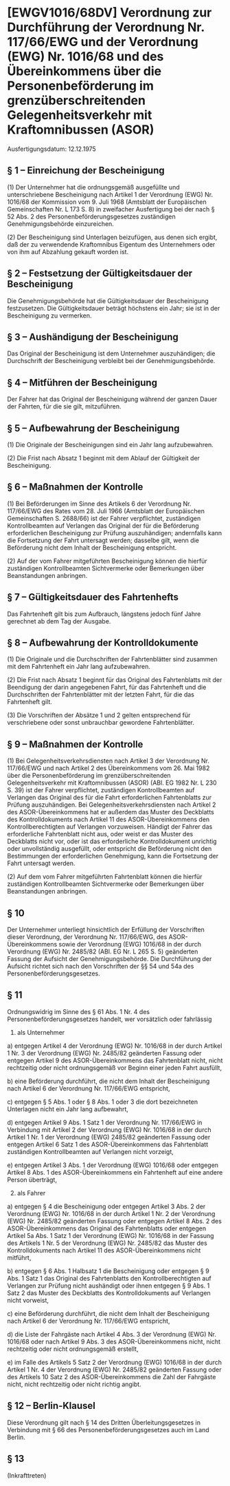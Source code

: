 # [EWGV1016/68DV] Verordnung zur Durchführung der Verordnung Nr. 117/66/EWG und der Verordnung (EWG) Nr. 1016/68 und des Übereinkommens über die Personenbeförderung im grenzüberschreitenden Gelegenheitsverkehr mit Kraftomnibussen (ASOR)

Ausfertigungsdatum: 12.12.1975

 

## § 1 – Einreichung der Bescheinigung

(1) Der Unternehmer hat die ordnungsgemäß ausgefüllte und unterschriebene Bescheinigung nach Artikel 1 der Verordnung (EWG) Nr. 1016/68 der Kommission vom 9. Juli 1968 (Amtsblatt der Europäischen Gemeinschaften Nr. L 173 S. 8) in zweifacher Ausfertigung bei der nach § 52 Abs. 2 des Personenbeförderungsgesetzes zuständigen Genehmigungsbehörde einzureichen.

(2) Der Bescheinigung sind Unterlagen beizufügen, aus denen sich ergibt, daß der zu verwendende Kraftomnibus Eigentum des Unternehmers oder von ihm auf Abzahlung gekauft worden ist.


## § 2 – Festsetzung der Gültigkeitsdauer der Bescheinigung

Die Genehmigungsbehörde hat die Gültigkeitsdauer der Bescheinigung festzusetzen. Die Gültigkeitsdauer beträgt höchstens ein Jahr; sie ist in der Bescheinigung zu vermerken.


## § 3 – Aushändigung der Bescheinigung

Das Original der Bescheinigung ist dem Unternehmer auszuhändigen; die Durchschrift der Bescheinigung verbleibt bei der Genehmigungsbehörde.


## § 4 – Mitführen der Bescheinigung

Der Fahrer hat das Original der Bescheinigung während der ganzen Dauer der Fahrten, für die sie gilt, mitzuführen.


## § 5 – Aufbewahrung der Bescheinigung

(1) Die Originale der Bescheinigungen sind ein Jahr lang aufzubewahren.

(2) Die Frist nach Absatz 1 beginnt mit dem Ablauf der Gültigkeit der Bescheinigung.


## § 6 – Maßnahmen der Kontrolle

(1) Bei Beförderungen im Sinne des Artikels 6 der Verordnung Nr. 117/66/EWG des Rates vom 28. Juli 1966 (Amtsblatt der Europäischen Gemeinschaften S. 2688/66) ist der Fahrer verpflichtet, zuständigen Kontrollbeamten auf Verlangen das Original der für die Beförderung erforderlichen Bescheinigung zur Prüfung auszuhändigen; andernfalls kann die Fortsetzung der Fahrt untersagt werden; dasselbe gilt, wenn die Beförderung nicht dem Inhalt der Bescheinigung entspricht.

(2) Auf der vom Fahrer mitgeführten Bescheinigung können die hierfür zuständigen Kontrollbeamten Sichtvermerke oder Bemerkungen über Beanstandungen anbringen.


## § 7 – Gültigkeitsdauer des Fahrtenhefts

Das Fahrtenheft gilt bis zum Aufbrauch, längstens jedoch fünf Jahre gerechnet ab dem Tag der Ausgabe.


## § 8 – Aufbewahrung der Kontrolldokumente

(1) Die Originale und die Durchschriften der Fahrtenblätter sind zusammen mit dem Fahrtenheft ein Jahr lang aufzubewahren.

(2) Die Frist nach Absatz 1 beginnt für das Original des Fahrtenblatts mit der Beendigung der darin angegebenen Fahrt, für das Fahrtenheft und die Durchschriften der Fahrtenblätter mit der letzten Fahrt, für die das Fahrtenheft gilt.

(3) Die Vorschriften der Absätze 1 und 2 gelten entsprechend für verschriebene oder sonst unbrauchbar gewordene Fahrtenblätter.


## § 9 – Maßnahmen der Kontrolle

(1) Bei Gelegenheitsverkehrsdiensten nach Artikel 3 der Verordnung Nr. 117/66/EWG und nach Artikel 2 des Übereinkommens vom 26. Mai 1982 über die Personenbeförderung im grenzüberschreitenden Gelegenheitsverkehr mit Kraftomnibussen (ASOR) (ABl. EG 1982 Nr. L 230 S. 39) ist der Fahrer verpflichtet, zuständigen Kontrollbeamten auf Verlangen das Original des für die Fahrt erforderlichen Fahrtenblatts zur Prüfung auszuhändigen. Bei Gelegenheitsverkehrsdiensten nach Artikel 2 des ASOR-Übereinkommens hat er außerdem das Muster des Deckblatts des Kontrolldokuments nach Artikel 11 des ASOR-Übereinkommens den Kontrollberechtigten auf Verlangen vorzuweisen. Händigt der Fahrer das erforderliche Fahrtenblatt nicht aus, oder weist er das Muster des Deckblatts nicht vor, oder ist das erforderliche Kontrolldokument unrichtig oder unvollständig ausgefüllt, oder entspricht die Beförderung nicht den Bestimmungen der erforderlichen Genehmigung, kann die Fortsetzung der Fahrt untersagt werden.

(2) Auf dem vom Fahrer mitgeführten Fahrtenblatt können die hierfür zuständigen Kontrollbeamten Sichtvermerke oder Bemerkungen über Beanstandungen anbringen.


## § 10

Der Unternehmer unterliegt hinsichtlich der Erfüllung der Vorschriften dieser Verordnung, der Verordnung Nr. 117/66/EWG, des ASOR-Übereinkommens sowie der Verordnung (EWG) 1016/68 in der durch Verordnung (EWG) Nr. 2485/82 (ABl. EG Nr. L 265 S. 5) geänderten Fassung der Aufsicht der Genehmigungsbehörde. Die Durchführung der Aufsicht richtet sich nach den Vorschriften der §§ 54 und 54a des Personenbeförderungsgesetzes.


## § 11

Ordnungswidrig im Sinne des § 61 Abs. 1 Nr. 4 des Personenbeförderungsgesetzes handelt, wer vorsätzlich oder fahrlässig

1. als Unternehmer

a) entgegen Artikel 4 der Verordnung (EWG) Nr. 1016/68 in der durch Artikel 1 Nr. 3 der Verordnung (EWG) Nr. 2485/82 geänderten Fassung oder entgegen Artikel 9 des ASOR-Übereinkommens das Fahrtenblatt nicht, nicht rechtzeitig oder nicht ordnungsgemäß vor Beginn einer jeden Fahrt ausfüllt,

b) eine Beförderung durchführt, die nicht dem Inhalt der Bescheinigung nach Artikel 6 der Verordnung Nr. 117/66/EWG entspricht,

c) entgegen § 5 Abs. 1 oder § 8 Abs. 1 oder 3 die dort bezeichneten Unterlagen nicht ein Jahr lang aufbewahrt,

d) entgegen Artikel 9 Abs. 1 Satz 1 der Verordnung Nr. 117/66/EWG in Verbindung mit Artikel 2 der Verordnung (EWG) Nr. 1016/68 in der durch Artikel 1 Nr. 1 der Verordnung (EWG) 2485/82 geänderten Fassung oder entgegen Artikel 6 Satz 1 des ASOR-Übereinkommens das Fahrtenblatt zuständigen Kontrollbeamten auf Verlangen nicht vorzeigt,

e) entgegen Artikel 3 Abs. 1 der Verordnung (EWG) 1016/68 oder entgegen Artikel 8 Abs. 1 des ASOR-Übereinkommens ein Fahrtenheft auf eine andere Person überträgt,

2. als Fahrer

a) entgegen § 4 die Bescheinigung oder entgegen Artikel 3 Abs. 2 der Verordnung (EWG) Nr. 1016/68 in der durch Artikel 1 Nr. 2 der Verordnung (EWG) Nr. 2485/82 geänderten Fassung oder entgegen Artikel 8 Abs. 2 des ASOR-Übereinkommens das Original des Fahrtenblatts oder entgegen Artikel 5a Abs. 1 Satz 1 der Verordnung (EWG) Nr. 1016/68 in der Fassung des Artikels 1 Nr. 5 der Verordnung (EWG) Nr. 2485/82 das Muster des Kontrolldokuments nach Artikel 11 des ASOR-Übereinkommens nicht mitführt,

b) entgegen § 6 Abs. 1 Halbsatz 1 die Bescheinigung oder entgegen § 9 Abs. 1 Satz 1 das Original des Fahrtenblatts den Kontrollberechtigten auf Verlangen zur Prüfung nicht aushändigt oder ihnen entgegen § 9 Abs. 1 Satz 2 das Muster des Deckblatts des Kontrolldokuments auf Verlangen nicht vorweist,

c) eine Beförderung durchführt, die nicht dem Inhalt der Bescheinigung nach Artikel 6 der Verordnung Nr. 117/66/EWG entspricht,

d) die Liste der Fahrgäste nach Artikel 4 Abs. 3 der Verordnung (EWG) Nr. 1016/68 oder nach Artikel 9 Abs. 3 des ASOR-Übereinkommens nicht, nicht rechtzeitig oder nicht ordnungsgemäß erstellt,

e) im Falle des Artikels 5 Satz 2 der Verordnung (EWG) 1016/68 in der durch Artikel 1 Nr. 4 der Verordnung (EWG) Nr. 2485/82 geänderten Fassung oder des Artikels 10 Satz 2 des ASOR-Übereinkommens die Zahl der Fahrgäste nicht, nicht rechtzeitig oder nicht richtig angibt.


## § 12 – Berlin-Klausel

Diese Verordnung gilt nach § 14 des Dritten Überleitungsgesetzes in Verbindung mit § 66 des Personenbeförderungsgesetzes auch im Land Berlin.


## § 13

(Inkrafttreten)
